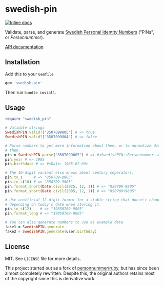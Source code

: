 # swedish-pin

[![Inline docs](http://inch-ci.org/github/Mange/swedish-pin-ruby.svg?branch=master)](http://inch-ci.org/github/Mange/swedish-pin-ruby)

Validate, parse, and generate [Swedish Personal Identity
Numbers](https://en.wikipedia.org/wiki/Personal_identity_number_(Sweden))
("PINs", or *Personnummer*).

[API documentation](https://www.rubydoc.info/gems/swedish-pin)

## Installation

Add this to your `Gemfile`

```ruby
gem 'swedish-pin'
```

Then run `bundle install`.

## Usage

```ruby
require "swedish_pin"

# Validate strings
SwedishPIN.valid?("8507099805") # => true
SwedishPIN.valid?("8507099804") # => false

# Parse numbers to get more information about them, or to normalize display of
# them.
pin = SwedishPIN.parse("8507099805") # => #<SwedishPIN::Personnummer …>
pin.year # => 1985
pin.birthdate # => #<Date: 1985-07-09>

# The 10-digit variant also knows about century separators.
pin.to_s     # => "850709-9805"
pin.to_s(10) # => "850709-9805"
pin.format_short(Date.civil(2025, 12, 1)) # => "850709-9805"
pin.format_short(Date.civil(2085, 12, 1)) # => "850709+9805"

# Use unofficial 12-digit format for a stable string that doesn't change
# depending on today's date when storing it.
pin.to_s(12)    # => "19850709-9805"
pin.format_long # => "19850709-9805"

# You can also generate numbers to use as example data
fake1 = SwedishPIN.generate
fake2 = SwedishPIN.generate(user.birthday)
```

## License

MIT. See `LICENSE` file for more details.

This project started out as a fork of
[personnummer/ruby](https://github.com/personnummer/ruby), but has since been
almost completely rewritten.
Despite this, the original authors retains most of the copyright since this is
derivative work.
